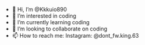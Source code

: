 - 👋 Hi, I’m @Kkkuio890
- 👀 I’m interested in coding
- 🌱 I’m currently learning coding
- 💞️ I’m looking to collaborate on coding
- 📫 How to reach me: Instagram: @dont_fw.king.63

